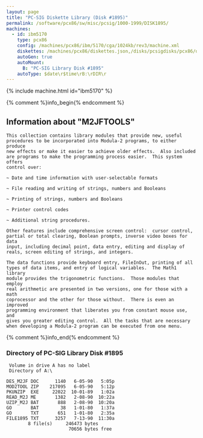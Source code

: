 ```yaml
---
layout: page
title: "PC-SIG Diskette Library (Disk #1895)"
permalink: /software/pcx86/sw/misc/pcsig/1000-1999/DISK1895/
machines:
  - id: ibm5170
    type: pcx86
    config: /machines/pcx86/ibm/5170/cga/1024kb/rev3/machine.xml
    diskettes: /machines/pcx86/diskettes.json,/disks/pcsigdisks/pcx86/diskettes.json
    autoGen: true
    autoMount:
      B: "PC-SIG Library Disk #1895"
    autoType: $date\r$time\rB:\rDIR\r
---
```


{% include machine.html id="ibm5170" %}

{% comment %}info_begin{% endcomment %}

## Information about "M2JFTOOLS"

    This collection contains library modules that provide new, useful
    procedures to be incorporated into Modula-2 programs, to either produce
    new effects or make it easier to achieve older effects.  Also included
    are programs to make the programming process easier.  This system offers
    control over:
    
    ~ Date and time information with user-selectable formats
    
    ~ File reading and writing of strings, numbers and Booleans
    
    ~ Printing of strings, numbers and Booleans
    
    ~ Printer control codes
    
    ~ Additional string procedures.
    
    Other features include comprehensive screen control:  cursor control,
    partial or total clearing, Boolean prompts, inverse video boxes for data
    input, including decimal point, data entry, editing and display of
    reals, screen editing of strings, and integers.
    
    The data functions provide keyboard entry, FileInOut, printing of all
    types of data items, and entry of logical variables.  The Math1 library
    module provides the trigonometric functions.  Those modules that employ
    real arithmetic are presented in two versions, one for those with a math
    coprocessor and the other for those without.  There is even an improved
    programming environment that liberates you from constant mouse use, and
    gives you greater editing control.  All the tasks that are necessary
    when developing a Modula-2 program can be executed from one menu.
{% comment %}info_end{% endcomment %}


### Directory of PC-SIG Library Disk #1895

     Volume in drive A has no label
     Directory of A:\

    DES_M2JF DOC      1140   6-05-90   5:05p
    MOD2TOOL ZIP    217095   6-05-90   5:12p
    PKUNZIP  EXE     22022  10-01-89   1:02a
    READ_M2J ME       1382   2-08-90  10:22a
    UZIP_M2J BAT       888   2-08-90  10:20a
    GO       BAT        38   1-01-80   1:37a
    GO       TXT       651   1-01-80   2:35a
    FILE1895 TXT      3257   7-13-90  11:30a
            8 file(s)     246473 bytes
                           70656 bytes free
